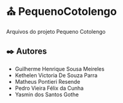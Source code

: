# ⛪ PequenoCotolengo
  Arquivos do projeto Pequeno Cotolengo

## ✒️ Autores

* Guilherme Henrique Sousa Meireles
* Kethelen Victoria De Souza Parra
* Matheus Pontieri Resende
* Pedro Vieira Félix da Cunha
* Yasmin dos Santos Gothe


